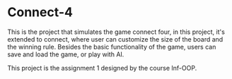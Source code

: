 # Connect-4
This is the project that simulates the game connect four, in this project, it's extended to connect, where user can customize the size of the board and the winning rule. 
Besides the basic functionality of the game, users can save and load the game, or play with AI.

This project is the assignment 1 designed by the course Inf-OOP.